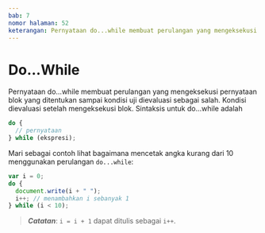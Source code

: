 ```yaml
---
bab: 7
nomor halaman: 52
keterangan: Pernyataan do...while membuat perulangan yang mengeksekusi pernyataan blok yang ditentukan sampai kondisi uji dievaluasi sebagai salah. Kondisi dievaluasi setelah mengeksekusi blok.
---
```


# Do...While

Pernyataan do...while membuat perulangan yang mengeksekusi pernyataan blok yang ditentukan sampai kondisi uji dievaluasi sebagai salah. Kondisi dievaluasi setelah mengeksekusi blok. Sintaksis untuk do...while adalah

```javascript
do {
  // pernyataan
} while (ekspresi);
```

Mari sebagai contoh lihat bagaimana mencetak angka kurang dari 10 menggunakan perulangan `do...while`:

```javascript
var i = 0;
do {
  document.write(i + " ");
  i++; // menambahkan i sebanyak 1
} while (i < 10);
```

> _**Catatan**_: `i = i + 1` dapat ditulis sebagai `i++`.

